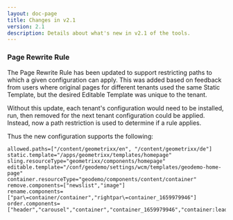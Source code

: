 ```yaml
---
layout: doc-page
title: Changes in v2.1
version: 2.1
description: Details about what's new in v2.1 of the tools.
---
```


### Page Rewrite Rule

The Page Rewrite Rule has been updated to support restricting paths to which a given configuration can apply. This was added based on feedback from users where original pages for different tenants used the same Static Template, but the desired Editable Template was unique to the tenant. 

Without this update, each tenant's configuration would need to be installed, run, then removed for the next tenant configuration could be applied. Instead, now a path restriction is used to determine if a rule applies. 

Thus the new configuration supports the following:

``` properties
allowed.paths=["/content/geometrixx/en", "/content/geometrixx/de"]
static.template="/apps/geometrixx/templates/homepage"
sling.resourceType="geometrixx/components/homepage"
editable.template="/conf/geodemo/settings/wcm/templates/geodemo-home-page"
container.resourceType="geodemo/components/content/container"
remove.components=["newslist","image"]
rename.components=["par\=container/container","rightpar\=container_1659979946"]
order.components=["header","carousel","container","container_1659979946","container:lead"]
```
